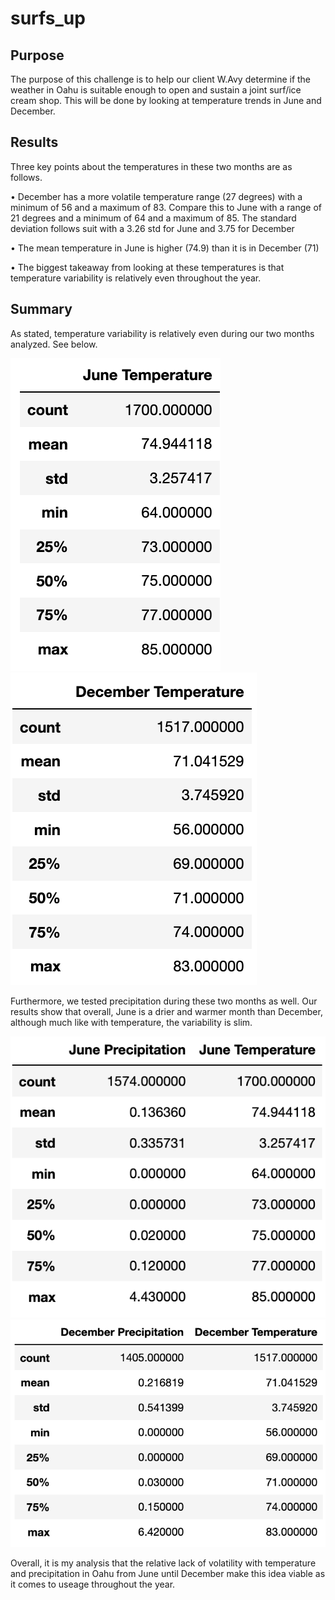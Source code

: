 # surfs_up

## Purpose

The purpose of this challenge is to help our client W.Avy determine if the weather in Oahu is suitable enough to open and sustain a joint surf/ice cream shop. This will be done by looking at temperature trends in June and December.

## Results

Three key points about the temperatures in these two months are as follows.

•	December has a more volatile temperature range  (27 degrees) with a minimum of 56 and a maximum of 83. Compare this to June with a range of 21 degrees and a minimum of 64 and a maximum of 85. The standard deviation follows suit with a 3.26 std for June and 3.75 for December

•	The mean temperature in June is higher (74.9) than it is in December (71)

•	The biggest takeaway from looking at these temperatures is that temperature variability is relatively even throughout the year.

## Summary

As stated, temperature variability is relatively even during our two months analyzed. See below.

![June Temperature](Resources/June_Temperature.png)
![December Temperature](Resources/December_Temperature.png)

Furthermore, we tested precipitation during these two months as well. Our results show that overall, June is a drier and warmer month than December, although much like with temperature, the variability is slim.

![June Temperature and Precipitation](Resources/June_Temperature_and_Precip.png)
![December Temperature and Precipitation](Resources/December_temperature_and_precip.png)

Overall, it is my analysis that the relative lack of volatility with temperature and precipitation in Oahu from June until December make this idea viable as it comes to useage throughout the year.
